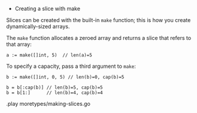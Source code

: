 * Creating a slice with make

Slices can be created with the built-in `make` function;
this is how you create dynamically-sized arrays.

The `make` function allocates a zeroed array
and returns a slice that refers to that array:

	a := make([]int, 5)  // len(a)=5

To specify a capacity, pass a third argument to `make`:

	b := make([]int, 0, 5) // len(b)=0, cap(b)=5

	b = b[:cap(b)] // len(b)=5, cap(b)=5
	b = b[1:]      // len(b)=4, cap(b)=4

.play moretypes/making-slices.go
